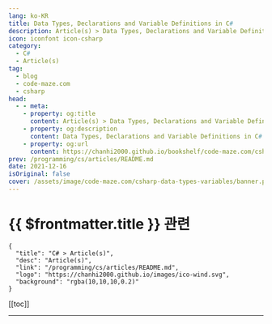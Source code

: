 ```yaml
---
lang: ko-KR
title: Data Types, Declarations and Variable Definitions in C#
description: Article(s) > Data Types, Declarations and Variable Definitions in C#
icon: iconfont icon-csharp
category: 
  - C#
  - Article(s)
tag: 
  - blog
  - code-maze.com
  - csharp
head:  
  - - meta:
    - property: og:title
      content: Article(s) > Data Types, Declarations and Variable Definitions in C#
    - property: og:description
      content: Data Types, Declarations and Variable Definitions in C#
    - property: og:url
      content: https://chanhi2000.github.io/bookshelf/code-maze.com/csharp-data-types-variables.html
prev: /programming/cs/articles/README.md
date: 2021-12-16
isOriginal: false
cover: /assets/image/code-maze.com/csharp-data-types-variables/banner.png
---
```


# {{ $frontmatter.title }} 관련

```component VPCard
{
  "title": "C# > Article(s)",
  "desc": "Article(s)",
  "link": "/programming/cs/articles/README.md",
  "logo": "https://chanhi2000.github.io/images/ico-wind.svg",
  "background": "rgba(10,10,10,0.2)"
}
```

[[toc]]

---

<SiteInfo
  name="Data Types, Declarations and Variable Definitions in C#"
  desc="Find out more about C# Data Types, what kind of data types exists in C#, how to use declarations and how to use variables as well."
  url="https://code-maze.com/csharp-data-types-variables/"
  logo="/assets/image/code-maze.com/favicon.png"
  preview="/assets/image/code-maze.com/csharp-data-types-variables/banner.png"/>

<!-- TODO: 작성 -->
